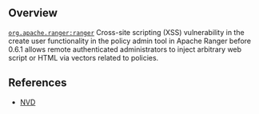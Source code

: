 ## Overview
[`org.apache.ranger:ranger`](http://search.maven.org/#search%7Cga%7C1%7Ca%3A%22ranger%22)
Cross-site scripting (XSS) vulnerability in the create user functionality in the policy admin tool in Apache Ranger before 0.6.1 allows remote authenticated administrators to inject arbitrary web script or HTML via vectors related to policies.

## References
- [NVD](https://web.nvd.nist.gov/view/vuln/detail?vulnId=CVE-2016-5395)